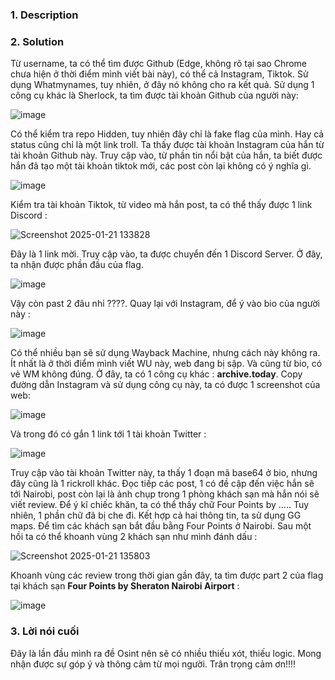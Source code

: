### 1. Description

### 2. Solution
Từ username, ta có thể tìm được Github (Edge, không rõ tại sao Chrome chưa hiện ở thời điểm mình viết bài này), có thể cả Instagram, Tiktok. 
Sử dụng Whatmynames, tuy nhiên, ở đây nó không cho ra kết quả. Sử dụng 1 công cụ khác là Sherlock, ta tìm được tài khoản Github của người này: 

![image](https://github.com/user-attachments/assets/454f6c1c-f276-44ec-af1b-cf77a0fabdd4)

Có thể kiểm tra repo Hidden, tuy nhiên đây chỉ là fake flag của mình. Hay cả status cũng chỉ là một link troll. Ta thấy được tài khoản Instagram của hắn từ tài khoản Github này. Truy cập vào, từ phần tin nổi bật của hắn,
ta biết được hắn đã tạo một tài khoản tiktok mới, các post còn lại không có ý nghĩa gì. 

![image](https://github.com/user-attachments/assets/0ef7ae2e-b943-4420-8ac7-303c38e2f08d)

Kiểm tra tài khoản Tiktok, từ video mà hắn post, ta có thể thấy được 1 link Discord : 

![Screenshot 2025-01-21 133828](https://github.com/user-attachments/assets/8ce6bc66-785b-481f-bc77-920a971b3fb1)

Đây là 1 link mời. Truy cập vào, ta được chuyển đến 1 Discord Server. Ở đây, ta nhận được phần đầu của flag.

![image](https://github.com/user-attachments/assets/b3a0dc4b-3c74-4d64-8ba5-4abf40faf315)

Vậy còn past 2 đâu nhỉ ????. Quay lại với Instagram, để ý vào bio của người này : 

![image](https://github.com/user-attachments/assets/61c4f58a-6f1b-4f6f-b5ea-cdc26c6a7a27)

Có thể nhiều bạn sẽ sử dụng Wayback Machine, nhưng cách này không ra. Ít nhất là ở thời điểm mình viết WU này, web đang bị sập. Và cũng từ bio, có vẻ WM không đúng. Ở đây, ta có 1 công cụ khác : **archive.today**. 
Copy đường dẫn Instagram và sử dụng công cụ này, ta có được 1 screenshot của web: 

![image](https://github.com/user-attachments/assets/eb9dbc73-ec67-435b-8e70-2f021a1b2f71)

Và trong đó có gắn 1 link tới 1 tài khoản Twitter : 

![image](https://github.com/user-attachments/assets/f78e2eb2-32f2-472a-8ac0-d7f386dfd6e5)

Truy cập vào tài khoản Twitter này, ta thấy 1 đoạn mã base64 ở bio, nhưng đây cũng là 1 rickroll khác. Đọc tiếp các post, 1 có đề cập đến việc hắn sẽ tới Nairobi, post còn lại là ảnh chụp trong 1 phòng khách sạn 
mà hắn nói sẽ viết review. Để ý kĩ chiếc khăn, ta có thể thấy chữ Four Points by ..... Tuy nhiên, 1 phần chữ đã bị che đi. Kết hợp cả hai thông tin, ta sử dụng GG maps. Để tìm các khách sạn bắt đầu bằng Four Points ở Nairobi. 
Sau một hồi ta có thể khoanh vùng 2 khách sạn như mình đánh dấu : 

![Screenshot 2025-01-21 135803](https://github.com/user-attachments/assets/13124d48-6cc5-4761-9cc7-7ba7768f0bd1)

Khoanh vùng các review trong thời gian gần đây, ta tìm được part 2 của flag tại khách sạn **Four Points by Sheraton Nairobi Airport** :

![image](https://github.com/user-attachments/assets/5e298f38-2cab-4732-91d1-9b0c4e3e07eb)

### 3. Lời nói cuối
Đây là lần đầu mình ra đề Osint nên sẽ có nhiều thiếu xót, thiếu logic. Mong nhận được sự góp ý và thông cảm từ mọi người. Trân trọng cảm ơn!!!!
